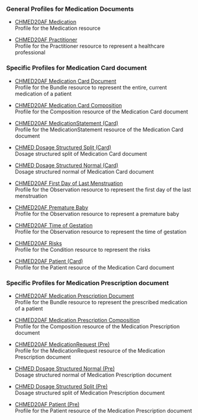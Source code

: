 ### General Profiles for Medication Documents
* [CHMED20AF Medication](StructureDefinition-chmed20af-medication.html)   
Profile for the Medication resource

* [CHMED20AF Practitioner](StructureDefinition-chmed20af-practitioner.html)   
Profile for the Practitioner resource to represent a healthcare professional

### Specific Profiles for Medication Card document
* [CHMED20AF Medication Card Document](StructureDefinition-chmed20af-card-bundle.html)   
Profile for the Bundle resource to represent the entire, current medication of a patient
* [CHMED20AF Medication Card Composition](StructureDefinition-chmed20af-card-composition.html)   
Profile for the Composition resource of the Medication Card document
* [CHMED20AF MedicationStatement (Card)](StructureDefinition-chmed20af-card-medicationstatement.html)   
Profile for the MedicationStatement resource of the Medication Card document
* [CHMED Dosage Structured Split (Card)](StructureDefinition-chmed-dosage-structured-split-card.html)   
Dosage structured split of Medication Card document
* [CHMED Dosage Structured Normal (Card)](StructureDefinition-chmed-dosage-structured-normal-card.html)   
Dosage structured normal of Medication Card document


* [CHMED20AF First Day of Last Menstruation](StructureDefinition-chmed20af-obs-dateoflastmenstruation.html)   
Profile for the Observation resource to represent the first day of the last menstruation
* [CHMED20AF Premature Baby](StructureDefinition-chmed20af-obs-prematurebaby.html)   
Profile for the Observation resource to represent a premature baby
* [CHMED20AF Time of Gestation](StructureDefinition-chmed20af-obs-timeofgestation.html)   
Profile for the Observation resource to represent the time of gestation
* [CHMED20AF Risks](StructureDefinition-chmed20af-condition-risks.html)   
Profile for the Condition resource to represent the risks

* [CHMED20AF Patient (Card)](StructureDefinition-chmed20af-card-patient.html)   
Profile for the Patient resource of the Medication Card document

### Specific Profiles for Medication Prescription document
* [CHMED20AF Medication Prescription Document](StructureDefinition-chmed20af-pre-bundle.html)   
Profile for the Bundle resource to represent the prescribed medication of a patient
* [CHMED20AF Medication Prescription Composition](StructureDefinition-chmed20af-pre-composition.html)   
Profile for the Composition resource of the Medication Prescription document
* [CHMED20AF MedicationRequest (Pre)](StructureDefinition-chmed20af-pre-medicationrequest.html)   
Profile for the MedicationRequest resource of the Medication Prescription document
* [CHMED Dosage Structured Normal (Pre)](StructureDefinition-chmed-dosage-structured-normal-pre.html)   
Dosage structured normal of Medication Prescription document
* [CHMED Dosage Structured Split (Pre)](StructureDefinition-chmed-dosage-structured-split-pre.html)   	
Dosage structured split of Medication Prescription document

* [CHMED20AF Patient (Pre)](StructureDefinition-chmed20af-pre-patient.html)   
Profile for the Patient resource of the Medication Prescription document

